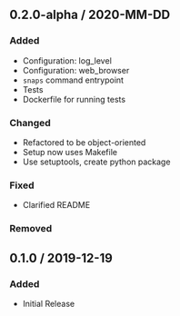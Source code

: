 ## 0.2.0-alpha / 2020-MM-DD

### Added

* Configuration: log_level
* Configuration: web_browser
* `snaps` command entrypoint
* Tests
* Dockerfile for running tests

### Changed

* Refactored to be object-oriented
* Setup now uses Makefile
* Use setuptools, create python package

### Fixed

* Clarified README

### Removed


## 0.1.0 / 2019-12-19

### Added

* Initial Release
